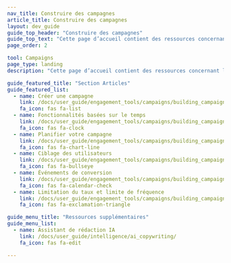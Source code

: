 ```yaml
---
nav_title: Construire des campagnes
article_title: Construire des campagnes
layout: dev_guide
guide_top_header: "Construire des campagnes"
guide_top_text: "Cette page d’accueil contient des ressources concernant la création de vos campagnes. Après avoir créé vos <a href='/docs/user_guide/engagement_tools/segments/'>segments</a>, utilisez les ressources trouvées ici pour configurer votre campagne et découvrir les différentes options disponibles.<br><br>Nous vous recommandons également de consulter notre cours d'apprentissage de Braze pour <a href='https://learning.braze.com/campaign-setup-delivery-targeting-conversions'>Configurer une campagne</a>."
page_order: 2

tool: Campaigns
page_type: landing
description: "Cette page d’accueil contient des ressources concernant la création de vos campagnes. Vous trouverez ici des ressources sur la manière de configurer votre campagne et les différentes options disponibles."

guide_featured_title: "Section Articles"
guide_featured_list:
  - name: Créer une campagne
    link: /docs/user_guide/engagement_tools/campaigns/building_campaigns/creating_campaign/
    fa_icon: fas fa-list
  - name: Fonctionnalités basées sur le temps
    link: /docs/user_guide/engagement_tools/campaigns/building_campaigns/time_based_campaign/
    fa_icon: fas fa-clock
  - name: Planifier votre campagne
    link: /docs/user_guide/engagement_tools/campaigns/building_campaigns/delivery_types/
    fa_icon: fas fa-chart-line
  - name: Ciblage des utilisateurs
    link: /docs/user_guide/engagement_tools/campaigns/building_campaigns/targeting_users/
    fa_icon: fas fa-bullseye
  - name: Événements de conversion
    link: /docs/user_guide/engagement_tools/campaigns/building_campaigns/conversion_events/
    fa_icon: fas fa-calendar-check
  - name: Limitation du taux et limite de fréquence
    link: /docs/user_guide/engagement_tools/campaigns/building_campaigns/rate-limiting/
    fa_icon: fas fa-exclamation-triangle

guide_menu_title: "Ressources supplémentaires"
guide_menu_list:
  - name: Assistant de rédaction IA
    link: /docs/user_guide/intelligence/ai_copywriting/
    fa_icon: fas fa-edit

---
```

